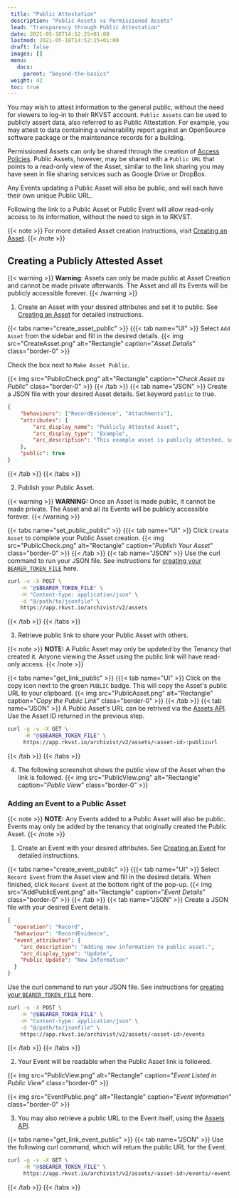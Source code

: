 ```yaml
---
 title: "Public Attestation"
 description: "Public Assets vs Permissioned Assets"
 lead: "Transparency through Public Attestation"
 date: 2021-05-18T14:52:25+01:00
 lastmod: 2021-05-18T14:52:25+01:00
 draft: false
 images: []
 menu:
   docs:
     parent: "beyond-the-basics"
 weight: 42
 toc: true
---
```


You may wish to attest information to the general public, without the need for viewers to log-in to their RKVST account. `Public Assets` can be used to publicly assert data, also referred to as Public Attestation. For example, you may attest to data containing a vulnerability report against an OpenSource software package or the maintenance records for a building.

Permissioned Assets can only be shared through the creation of [Access Policies](../../rkvst-basics/sharing-assets-with-obac/). Public Assets, however, may be shared with a `Public URL` that points to a read-only view of the Asset, similar to the link sharing you may have seen in file sharing services such as Google Drive or DropBox. 

Any Events updating a Public Asset will also be public, and will each have their own unique Public URL.

Following the link to a Public Asset or Public Event will allow read-only access to its information, without the need to sign in to RKVST.

{{< note >}}
For more detailed Asset creation instructions, visit [Creating an Asset](https://docs.rkvst.com/docs/rkvst-basics/creating-an-asset/).
{{< /note >}}


## Creating a Publicly Attested Asset

{{< warning >}}
**Warning**: Assets can only be made public at Asset Creation and cannot be made private afterwards. The Asset and all its Events will be publicly accessible forever.
{{< /warning >}}

1. Create an Asset with your desired attributes and set it to public. See [Creating an Asset](https://docs.rkvst.com/docs/rkvst-basics/creating-an-asset/) for detailed instructions. 

{{< tabs name="create_asset_public" >}}
{{{< tab name="UI" >}}
Select `Add Asset` from the sidebar and fill in the desired details.
{{< img src="CreateAsset.png" alt="Rectangle" caption="<em>Asset Details</em>" class="border-0" >}}

Check the box next to `Make Asset Public`.

{{< img src="PublicCheck.png" alt="Rectangle" caption="<em>Check Asset as Public</em>" class="border-0" >}}
{{< /tab >}}
{{< tab name="JSON" >}}
Create a JSON file with your desired Asset details. Set keyword `public` to true.

```json
{
    "behaviours": ["RecordEvidence", "Attachments"],
    "attributes": {
        "arc_display_name": "Publicly Attested Asset",
        "arc_display_type": "Example",
        "arc_description": "This example asset is publicly attested, so anyone with the link can access its details without signing in to RKVST."
    },
    "public": true
}
```
{{< /tab >}}
{{< /tabs >}}

2. Publish your Public Asset.

{{< warning >}}
**WARNING:** Once an Asset is made public, it cannot be made private. The Asset and all its Events will be publicly accessible forever.
{{< /warning >}}

{{< tabs name="set_public_public" >}}
{{{< tab name="UI" >}}
Click `Create Asset` to complete your Public Asset creation. 
{{< img src="PublicCheck.png" alt="Rectangle" caption="<em>Publish Your Asset</em>" class="border-0" >}}
{{< /tab >}}
{{< tab name="JSON" >}}
Use the curl command to run your JSON file. See instructions for [creating your `BEARER_TOKEN_FILE`](https://docs.rkvst.com/docs/rkvst-basics/getting-access-tokens-using-app-registrations/) here. 

```bash 
curl -v -X POST \
    -H "@$BEARER_TOKEN_FILE" \
    -H "Content-type: application/json" \
    -d "@/path/to/jsonfile" \
    https://app.rkvst.io/archivist/v2/assets
```

{{< /tab >}}
{{< /tabs >}}

3. Retrieve public link to share your Public Asset with others. 

{{< note >}}
**NOTE:** A Public Asset may only be updated by the Tenancy that created it. Anyone viewing the Asset using the public link will have read-only access.
{{< /note >}}

{{< tabs name="get_link_public" >}}
{{{< tab name="UI" >}}
Click on the copy icon next to the green `PUBLIC` badge. This will copy the Asset's public URL to your clipboard. 
{{< img src="PublicAsset.png" alt="Rectangle" caption="<em>Copy the Public Link</em>" class="border-0" >}}
{{< /tab >}}
{{< tab name="JSON" >}}
A Public Asset's URL can be retrived via the [Assets API](https://docs.rkvst.com/docs/api-reference/assets-api/). Use the Asset ID returned in the previous step.

```bash
curl -g -v -X GET \
     -H "@$BEARER_TOKEN_FILE" \
     https://app.rkvst.io/archivist/v2/assets/<asset-id>:publicurl
```
{{< /tab >}}
{{< /tabs >}}

4. The following screenshot shows the public view of the Asset when the link is followed. 
{{< img src="PublicView.png" alt="Rectangle" caption="<em>Public View</em>" class="border-0" >}}


### Adding an Event to a Public Asset

{{< note >}}
**NOTE:** Any Events added to a Public Asset will also be public. Events may only be added by the tenancy that originally created the Public Asset.
{{< /note >}}

1. Create an Event with your desired attributes. See [Creating an Event](https://docs.rkvst.com/docs/rkvst-basics/creating-an-event-against-an-asset/) for detailed instructions. 

{{< tabs name="create_event_public" >}}
{{{< tab name="UI" >}}
Select `Record Event` from the Asset view and fill in the desired details. When finished, click `Record Event` at the bottom right of the pop-up.
{{< img src="AddPublicEvent.png" alt="Rectangle" caption="<em>Event Details</em>" class="border-0" >}}
{{< /tab >}}
{{< tab name="JSON" >}}
Create a JSON file with your desired Event details. 

```json
{
  "operation": "Record",
  "behaviour": "RecordEvidence",
  "event_attributes": {
    "arc_description": "Adding new information to public asset.",
    "arc_display_type": "Update",
    "Public Update": "New Information"
  }
}
```

Use the curl command to run your JSON file. See instructions for [creating your `BEARER_TOKEN_FILE`](https://docs.rkvst.com/docs/rkvst-basics/getting-access-tokens-using-app-registrations/) here. 

```bash 
curl -v -X POST \
    -H "@$BEARER_TOKEN_FILE" \
    -H "Content-type: application/json" \
    -d "@/path/to/jsonfile" \
    https://app.rkvst.io/archivist/v2/assets/<asset-id>/events
```
{{< /tab >}}
{{< /tabs >}}

2. Your Event will be readable when the Public Asset link is followed. 

{{< img src="PublicView.png" alt="Rectangle" caption="<em>Event Listed in Public View</em>" class="border-0" >}}

{{< img src="EventPublic.png" alt="Rectangle" caption="<em>Event Information</em>" class="border-0" >}}

3. You may also retrieve a public URL to the Event itself, using the [Assets API](https://docs.rkvst.com/docs/api-reference/assets-api/). 

{{< tabs name="get_link_event_public" >}}
{{< tab name="JSON" >}}
Use the following curl command, which will return the public URL for the Event.
```bash 
curl -g -v -X GET \
     -H "@$BEARER_TOKEN_FILE" \
     https://app.rkvst.io/archivist/v2/assets/<asset-id>/events/<event-id>:publicurl
```
{{< /tab >}}
{{< /tabs >}} 